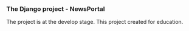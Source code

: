 ### The Django project - NewsPortal

The project is at the develop stage. This project created for education.
